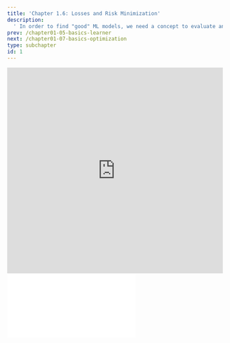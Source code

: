 ```yaml
---
title: 'Chapter 1.6: Losses and Risk Minimization'
description:
  ' In order to find "good" ML models, we need a concept to evaluate and compare models. To this end, the concepts of "loss function", "empirical risk" and "empirical risk minimization" are introduced.'
prev: /chapter01-05-basics-learner
next: /chapter01-07-basics-optimization
type: subchapter
id: 1
---
```



<exercise id="1" title="Video Lecture">
<iframe width="100%" height="480" src="https://www.youtube.com/embed/CCzx4UDkzpA" frameborder="0" allow="accelerometer; autoplay; encrypted-media; gyroscope; picture-in-picture" allowfullscreen></iframe>
</exercise>


<exercise id="2" title="Slides">
<object data="pdfs/1/slides-basics-riskminimization.pdf
" type="application/pdf" style="width:100%;height:480px">
    <embed src="pdfs/1/slides-basics-riskminimization.pdf
" type="application/pdf" />
</object>
</exercise>

